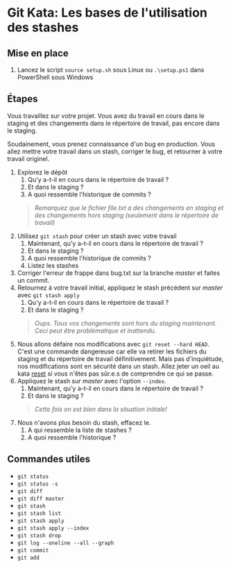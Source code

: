 # Git Kata: Les bases de l'utilisation des stashes

## Mise en place

1. Lancez le script `source setup.sh` sous Linux ou `.\setup.ps1` dans PowerShell sous Windows

## Étapes

Vous travaillez sur votre projet. Vous avez du travail en cours dans le staging et des changements dans le répertoire de travail, pas encore dans le staging.

Soudainement, vous prenez connaissance d'un bug en production. Vous allez mettre votre travail dans un stash, corriger le bug, et retourner à votre travail originel.


1. Explorez le dépôt
   1. Qu'y a-t-il en cours dans le répertoire de travail ?
   2. Et dans le staging ?
   3. A quoi ressemble l'historique de commits ?
   >*Remarquez que le fichier file.txt a des changements en staging et des changements hors staging (seulement dans le répertoire de travail)*
2. Utilisez `git stash` pour créer un stash avec votre travail
   1. Maintenant, qu'y a-t-il en cours dans le répertoire de travail ?
   2. Et dans le staging ?
   3. A quoi ressemble l'historique de commits ?
   4. Listez les stashes
3. Corriger l'erreur de frappe dans bug.txt sur la branche _master_ et faites un commit.
4. Retournez à votre travail initial, appliquez le stash précédent sur _master_ avec `git stash apply`
   1. Qu'y a-t-il en cours dans le répertoire de travail ?
   2. Et dans le staging ?
   >*Oups. Tous vos changements sont hors du staging maintenant. Ceci peut être problématique et inattendu.*
5. Nous allons défaire nos modifications avec `git reset --hard HEAD`. C'est une commande dangereuse car elle va retirer les fichiers du staging et du répertoire de travail définitivement. Mais pas d'inquiétude, nos modifications sont en sécurité dans un stash. Allez jeter un oeil au kata [reset](reset/README.md) si vous n'êtes pas sûr.e.s de comprendre ce qui se passe.
6. Appliquez le stash sur _master_ avec l'option `--index`.
   1. Maintenant, qu'y a-t-il en cours dans le répertoire de travail ?
   2. Et dans le staging ?
   >*Cette fois on est bien dans la situation initiale!*
7. Nous n'avons plus besoin du stash, effacez le.
   1. A qui ressemble la liste de stashes ?
   2. A quoi ressemble l'historique ?

## Commandes utiles

- `git status`
- `git status -s`
- `git diff`
- `git diff master`
- `git stash`
- `git stash list`
- `git stash apply`
- `git stash apply --index`
- `git stash drop`
- `git log --oneline --all --graph`
- `git commit`
- `git add`

